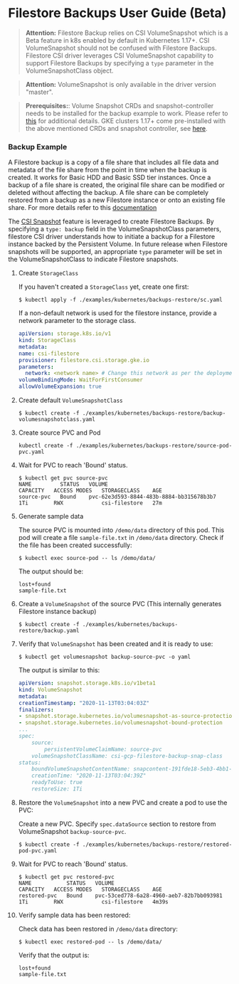 # Filestore Backups User Guide (Beta)

>**Attention:** Filestore Backup relies on CSI VolumeSnapshot which is a Beta feature in k8s enabled by default in
Kubernetes 1.17+. CSI VolumeSnapshot should not be confused with Filestore Backups. Filestore CSI driver leverages CSI VolumeSnapshot capability to support Filestore Backups by specifying a `type` parameter in the VolumeSnapshotClass object.

>**Attention:** VolumeSnapshot is only available in the driver version "master".

>**Prerequisites:**: Volume Snapshot CRDs and snapshot-controller needs to be installed for the backup example to work. Please refer to [this](https://kubernetes-csi.github.io/docs/snapshot-controller.html#deployment) for additional details. GKE clusters 1.17+ come pre-installed with the above mentioned CRDs and snapshot controller, see [here](https://cloud.google.com/kubernetes-engine/docs/how-to/persistent-volumes/volume-snapshots).

### Backup Example
A Filestore backup is a copy of a file share that includes all file data and metadata of the file share from the point in time when the backup is created. It works for Basic HDD and Basic SSD tier instances. Once a backup of a file share is created, the original file share can be modified or deleted without affecting the backup. A file share can be completely restored from a backup as a new Filestore instance or onto an existing file share. For more details refer to this [documentation](https://cloud.google.com/filestore/docs/backups)

The [CSI Snapshot](https://github.com/container-storage-interface/spec/blob/master/spec.md#createsnapshot) feature is leveraged to create Filestore Backups. By specifying a `type: backup` field in the VolumeSnapshotClass parameters, filestore CSI driver understands how to initiate a backup for a Filestore instance backed by the Persistent Volume. In future release when Filestore snapshots will be supported, an appropriate `type` parameter will be set in the VolumeSnapshotClass to indicate Filestore snapshots.

1. Create `StorageClass`

    If you haven't created a `StorageClass` yet, create one first:

    ```console
    $ kubectl apply -f ./examples/kubernetes/backups-restore/sc.yaml
    ```

    If a non-default network is used for the filestore instance, provide a network parameter to the storage class.

    ```yaml
    apiVersion: storage.k8s.io/v1
    kind: StorageClass
    metadata:
    name: csi-filestore
    provisioner: filestore.csi.storage.gke.io
    parameters:
      network: <network name> # Change this network as per the deployment
    volumeBindingMode: WaitForFirstConsumer
    allowVolumeExpansion: true
    ```

2. Create default `VolumeSnapshotClass`

    ```console
    $ kubectl create -f ./examples/kubernetes/backups-restore/backup-volumesnapshotclass.yaml
    ```

3. Create source PVC and Pod

    ```console
    kubectl create -f ./examples/kubernetes/backups-restore/source-pod-pvc.yaml
    ```
4. Wait for PVC to reach 'Bound' status.
   ```console
   $ kubectl get pvc source-pvc
   NAME         STATUS   VOLUME                                     CAPACITY   ACCESS MODES   STORAGECLASS    AGE
   source-pvc   Bound    pvc-62e3d593-8844-483b-8884-bb315678b3b7   1Ti        RWX            csi-filestore   27m
   ```

5. Generate sample data

    The source PVC is mounted into `/demo/data` directory of this pod. This pod will create a file `sample-file.txt` in `/demo/data` directory. Check if the file has been created successfully:

    ```console
    $ kubectl exec source-pod -- ls /demo/data/
    ```

    The output should be:

    ```
    lost+found
    sample-file.txt
    ```

6. Create a `VolumeSnapshot` of the source PVC (This internally generates Filestore instance backup)

    ```console
    $ kubectl create -f ./examples/kubernetes/backups-restore/backup.yaml
    ```

7. Verify that `VolumeSnapshot` has been created and it is ready to use:

    ```console
    $ kubectl get volumesnapshot backup-source-pvc -o yaml
    ```

    The output is similar to this:

    ```yaml
    apiVersion: snapshot.storage.k8s.io/v1beta1
    kind: VolumeSnapshot
    metadata:
    creationTimestamp: "2020-11-13T03:04:03Z"
    finalizers:
    - snapshot.storage.kubernetes.io/volumesnapshot-as-source-protection
    - snapshot.storage.kubernetes.io/volumesnapshot-bound-protection
    ...
    spec:
        source:
            persistentVolumeClaimName: source-pvc
        volumeSnapshotClassName: csi-gcp-filestore-backup-snap-class
    status:
        boundVolumeSnapshotContentName: snapcontent-191fde18-5eb3-4bb1-9f64-0356765c3f9f
        creationTime: "2020-11-13T03:04:39Z"
        readyToUse: true
        restoreSize: 1Ti
    ```

8. Restore the `VolumeSnapshot` into a new PVC and create a pod to use the PVC:

    Create a new PVC. Specify `spec.dataSource` section to restore from VolumeSnapshot `backup-source-pvc`.

    ```console
    $ kubectl create -f ./examples/kubernetes/backups-restore/restored-pod-pvc.yaml
    ```
9. Wait for PVC to reach 'Bound' status.
   ```console
   $ kubectl get pvc restored-pvc
   NAME           STATUS   VOLUME                                     CAPACITY   ACCESS MODES   STORAGECLASS    AGE
   restored-pvc   Bound    pvc-53ced778-6a28-4960-aeb7-82b7bb093981   1Ti        RWX            csi-filestore   4m39s
   ```
   
10. Verify sample data has been restored:

    Check data has been restored in `/demo/data` directory:

    ```console
    $ kubectl exec restored-pod -- ls /demo/data/
    ```

    Verify that the output is:

    ```
    lost+found
    sample-file.txt
    ```

